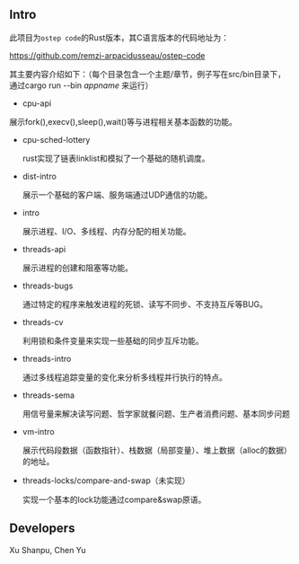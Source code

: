 ## Intro

此项目为`ostep code`的Rust版本，其C语言版本的代码地址为：

https://github.com/remzi-arpacidusseau/ostep-code

其主要内容介绍如下：（每个目录包含一个主题/章节，例子写在src/bin目录下，通过cargo run --bin *appname* 来运行）

- cpu-api

展示fork(),execv(),sleep(),wait()等与进程相关基本函数的功能。

- cpu-sched-lottery

  rust实现了链表linklist和模拟了一个基础的随机调度。

  
- dist-intro

  展示一个基础的客户端、服务端通过UDP通信的功能。

- intro

  展示进程、I/O、多线程、内存分配的相关功能。

- threads-api

  展示进程的创建和阻塞等功能。


- threads-bugs

  通过特定的程序来触发进程的死锁、读写不同步、不支持互斥等BUG。

- threads-cv

  利用锁和条件变量来实现一些基础的同步互斥功能。

  

- threads-intro

  通过多线程追踪变量的变化来分析多线程并行执行的特点。

  

- threads-sema

  用信号量来解决读写问题、哲学家就餐问题、生产者消费问题、基本同步问题

  

- vm-intro

  展示代码段数据（函数指针）、栈数据（局部变量）、堆上数据（alloc的数据）的地址。


- threads-locks/compare-and-swap（未实现）

  实现一个基本的lock功能通过compare&swap原语。


## Developers

Xu Shanpu, Chen Yu